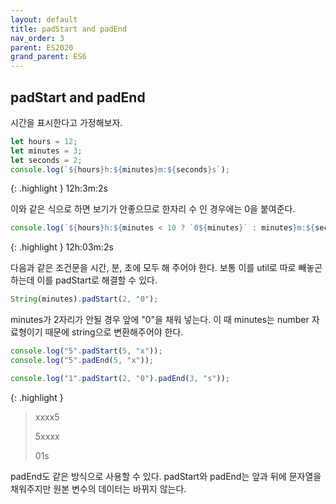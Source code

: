 ```yaml
---
layout: default
title: padStart and padEnd
nav_order: 3
parent: ES2020
grand_parent: ES6
---
```


## padStart and padEnd

시간을 표시한다고 가정해보자.

```js
let hours = 12;
let minutes = 3;
let seconds = 2;
console.log(`${hours}h:${minutes}m:${seconds}s`);
```

{: .highlight }
12h:3m:2s

이와 같은 식으로 하면 보기가 안좋으므로 한자리 수 인 경우에는 0을 붙여준다.

```js
console.log(`${hours}h:${minutes < 10 ? `0${minutes}` : minutes}m:${seconds}s`);
```

{: .highlight }
12h:03m:2s

다음과 같은 조건문을 시간, 분, 초에 모두 해 주어야 한다. 보통 이를 util로 따로 빼놓곤 하는데 이를 padStart로 해결할 수 있다.

```js
String(minutes).padStart(2, "0");
```

minutes가 2자리가 안될 경우 앞에 "0"을 채워 넣는다. 이 때 minutes는 number 자료형이기 때문에 string으로 변환해주어야 한다.

```js
console.log("5".padStart(5, "x"));
console.log("5".padEnd(5, "x"));

console.log("1".padStart(2, "0").padEnd(3, "s"));
```

{: .highlight }

> xxxx5
>
> 5xxxx
>
> 01s

padEnd도 같은 방식으로 사용할 수 있다. padStart와 padEnd는 앞과 뒤에 문자열을 채워주지만 원본 변수의 데이터는 바뀌지 않는다.
